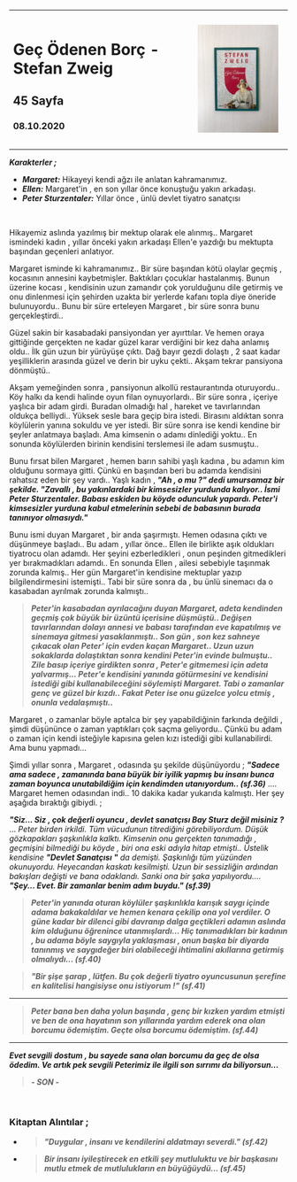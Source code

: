 

<table><tr>
<td align="left"> 
  
# Geç Ödenen Borç - Stefan Zweig  
## 45 Sayfa
### 08.10.2020
  
</td>
<td> 
  <p align="center" style="padding: 10px">
    <img alt="Bir-Delinin-Hatıra-Defteri" src="../images/22_gec_odenen_borc.jpg" width="250">
    <br>
    
  </p> 
</td>

</tr></table>


***Karakterler ;*** 
- ***Margaret:*** Hikayeyi kendi ağzı ile anlatan kahramanımız.
- ***Ellen:*** Margaret'in , en son yıllar önce konuştuğu yakın arkadaşı. 
- ***Peter Sturzentaler:*** Yıllar önce , ünlü devlet tiyatro sanatçısı



<br>

 Hikayemiz aslında yazılmış bir mektup olarak ele alınmış.. Margaret ismindeki kadın , yıllar önceki yakın arkadaşı Ellen'e yazdığı bu mektupta başından geçenleri anlatıyor.

 Margaret isminde ki kahramanımız.. Bir süre başından kötü olaylar geçmiş , kocasının annesini kaybetmişler. Baktıkları çocuklar hastalanmış. Bunun üzerine kocası , kendisinin uzun zamandır çok yorulduğunu dile getirmiş ve onu dinlenmesi için şehirden uzakta bir yerlerde kafanı topla diye öneride bulunuyordu.. Bunu bir süre erteleyen Margaret , bir süre sonra bunu gerçekleştirdi..

 Güzel sakin bir kasabadaki pansiyondan yer ayırttılar. Ve hemen oraya gittiğinde gerçekten ne kadar güzel karar verdiğini bir kez daha anlamış oldu.. İlk gün uzun bir yürüyüşe çıktı. Dağ bayır gezdi dolaştı , 2 saat kadar yeşilliklerin arasında güzel ve derin bir uyku çekti.. Akşam tekrar pansiyona dönmüştü.. 

 Akşam yemeğinden sonra , pansiyonun alkollü restaurantında oturuyordu.. Köy halkı da kendi halinde oyun filan oynuyorlardı.. Bir süre sonra , içeriye yaşlıca bir adam girdi. Buradan olmadığı hal , hareket ve tavırlarından oldukça belliydi.. Yüksek sesle bara geçip bira istedi. Birasını aldıktan sonra köylülerin yanına sokuldu ve yer istedi. Bir süre sonra ise kendi kendine bir şeyler anlatmaya başladı. Ama kimsenin o adamı dinlediği yoktu.. En sonunda köylülerden birinin kendisini terslemesi ile adam susmuştu.. 

 Bunu fırsat bilen Margaret , hemen barın sahibi yaşlı kadına , bu adamın kim olduğunu sormaya gitti. Çünkü en başından beri bu adamda kendisini rahatsız eden bir şey vardı.. Yaşlı kadın , ***"Ah , o mu ?" dedi umursamaz bir şekilde. "Zavallı , bu yakınlardaki bir kimsesizler yurdunda kalıyor.. İsmi Peter Sturzentaler. Babası eskiden bu köyde odunculuk yapardı. Peter'i kimsesizler yurduna kabul etmelerinin sebebi de babasının burada tanınıyor olmasıydı."***

 Bunu ismi duyan Margaret , bir anda şaşırmıştı. Hemen odasına çıktı ve düşünmeye başladı.. Bu adam , yıllar önce.. Ellen ile birlikte aşık oldukları tiyatrocu olan adamdı. Her şeyini ezberledikleri , onun peşinden gitmedikleri yer bırakmadıkları adamdı.. En sonunda Ellen , ailesi sebebiyle taşınmak zorunda kalmış.. Her gün Margaret'in kendisine mektuplar yazıp bilgilendirmesini istemişti.. Tabi bir süre sonra da , bu ünlü sinemacı da o kasabadan ayrılmak zorunda kalmıştı..

 > ***Peter'in kasabadan ayrılacağını duyan Margaret, adeta kendinden geçmiş çok büyük bir üzüntü içerisine düşmüştü.. Değişen tavırlarından dolayı annesi ve babası tarafından eve kapatılmış ve sinemaya gitmesi yasaklanmıştı.. Son gün , son kez sahneye çıkacak olan Peter' için evden kaçan Margaret.. Uzun uzun sokaklarda dolaştıktan sonra kendini Peter'in evinde bulmuştu.. Zile basıp içeriye girdikten sonra , Peter'e gitmemesi için adeta yalvarmış... Peter'e kendisini yanında götürmesini ve kendisini istediği gibi kullanabileceğini söylemişti Margaret. Tabi o zamanlar genç ve güzel bir kızdı.. Fakat Peter ise onu güzelce yolcu etmiş , onunla vedalaşmıştı..***

 Margaret , o zamanlar böyle aptalca bir şey yapabildiğinin farkında değildi , şimdi düşününce o zaman yaptıkları çok saçma geliyordu.. Çünkü bu adam o zaman için kendi isteğiyle kapısına gelen kızı istediği gibi kullanabilirdi. Ama bunu yapmadı... 

 Şimdi yıllar sonra , Margaret ,  odasında şu şekilde düşünüyordu ; ***"Sadece ama sadece , zamanında bana büyük bir iyilik yapmış bu insanı bunca zaman boyunca unutabildiğim için kendimden utanıyordum.. (sf.36)***
.... Margaret hemen odasından indi.. 10 dakika kadar yukarıda kalmıştı. Her şey aşağıda bıraktığı gibiydi. ; 

***"Siz... Siz , çok değerli oyuncu , devlet sanatçısı Bay Sturz değil misiniz ?*** ... *Peter birden irkildi. Tüm vücudunun titrediğini görebiliyordum. Düşük gözkapakları şaşkınlıkla kalktı. Kimsenin onu gerçekten tanımadığı , geçmişini bilmediği bu köyde , biri ona eski adıyla hitap etmişti.. Üstelik kendisine ***"Devlet Sanatçısı "*** da demişti. Şaşkınlığı tüm yüzünden okunuyordu. Heyecandan kaskatı kesilmişti. Uzun bir sessizliğin ardından bakışları değişti ve bana odaklandı. Sanki ona bir şaka yapılıyordu....* ***"Şey... Evet. Bir zamanlar benim adım buydu." (sf.39)***

> ***Peter'in yanında oturan köylüler şaşkınlıkla karışık saygı içinde adama bakakaldılar ve hemen kenara çekilip ona yol verdiler. O güne kadar bir dilenci gibi davranıp dalga geçtikleri adamın aslında kim olduğunu öğrenince utanmışlardı... Hiç tanımadıkları bir kadının , bu adama böyle saygıyla yaklaşması , onun başka bir diyarda tanınmış ve saygıdeğer biri olabileceği ihtimalini akıllarına getirmiş olmalıydı... (sf.40)***

> ***"Bir şişe şarap , lütfen. Bu çok değerli tiyatro oyuncusunun şerefine en kalitelisi hangisiyse onu istiyorum !" (sf.41)***

____

> ***Peter bana ben daha yolun başında , genç bir kızken yardım etmişti ve ben de ona hayatının son yıllarında yardım ederek ona olan borcumu ödemiştim. Geçte olsa borcumu ödemiştim. (sf.44)***

___

***Evet sevgili dostum , bu sayede sana olan borcumu da geç de olsa ödedim. Ve artık pek sevgili Peterimiz ile ilgili son sırrımı da biliyorsun...***

> ***- SON -***

<br>

### Kitaptan Alıntılar ;
- > ***"Duygular , insanı ve kendilerini aldatmayı severdi." (sf.42)***
- > ***Bir insanı iyileştirecek en etkili şey mutluluktu ve bir başkasını mutlu etmek de mutlulukların en büyüğüydü... (sf.45)***

